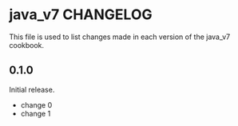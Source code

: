 # java_v7 CHANGELOG

This file is used to list changes made in each version of the java_v7 cookbook.

## 0.1.0

Initial release.

- change 0
- change 1
